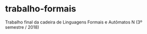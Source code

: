 # trabalho-formais
Trabalho final da cadeira de Linguagens Formais e Autômatos N (3º semestre / 2018)
